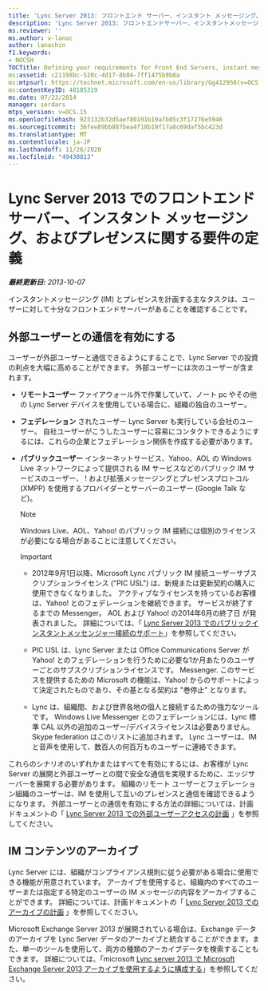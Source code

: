 ```yaml
---
title: 'Lync Server 2013: フロントエンド サーバー、インスタント メッセージング、およびプレゼンスに関する要件の定義'
description: 'Lync Server 2013: フロントエンドサーバー、インスタントメッセージング、プレゼンスの要件を定義します。'
ms.reviewer: ''
ms.author: v-lanac
author: lanachin
f1.keywords:
- NOCSH
TOCTitle: Defining your requirements for Front End Servers, instant messaging, and presence
ms:assetid: c21198bc-520c-4d17-8b84-7ff1475b9b0a
ms:mtpsurl: https://technet.microsoft.com/en-us/library/Gg412956(v=OCS.15)
ms:contentKeyID: 48185319
ms.date: 07/23/2014
manager: serdars
mtps_version: v=OCS.15
ms.openlocfilehash: 923132b32d5aef80191b19a7b85c3f17276e5946
ms.sourcegitcommit: 36fee89bb887bea4f18b19f17a8c69daf5bc423d
ms.translationtype: MT
ms.contentlocale: ja-JP
ms.lasthandoff: 11/26/2020
ms.locfileid: "49430813"
---
```

# <a name="defining-your-requirements-for-front-end-servers-instant-messaging-and-presence-in-lync-server-2013"></a>Lync Server 2013 でのフロントエンド サーバー、インスタント メッセージング、およびプレゼンスに関する要件の定義

<div data-xmlns="http://www.w3.org/1999/xhtml">

<div class="topic" data-xmlns="http://www.w3.org/1999/xhtml" data-msxsl="urn:schemas-microsoft-com:xslt" data-cs="https://msdn.microsoft.com/">

<div data-asp="https://msdn2.microsoft.com/asp">



</div>

<div id="mainSection">

<div id="mainBody">

<span> </span>

_**最終更新日:** 2013-10-07_

インスタントメッセージング (IM) とプレゼンスを計画する主なタスクは、ユーザーに対して十分なフロントエンドサーバーがあることを確認することです。

<div>

## <a name="enabling-communication-with-external-users"></a>外部ユーザーとの通信を有効にする

ユーザーが外部ユーザーと通信できるようにすることで、Lync Server での投資の利点を大幅に高めることができます。 外部ユーザーには次のユーザーが含まれます。

  - **リモートユーザー**   ファイアウォール外で作業していて、ノート pc やその他の Lync Server デバイスを使用している場合に、組織の独自のユーザー。

  - **フェデレーション**   されたユーザー  Lync Server も実行している会社のユーザー。 自社ユーザーがこうしたユーザーに容易にコンタクトできるようにするには、これらの企業とフェデレーション関係を作成する必要があります。

  - **パブリックユーザー**   インターネットサービス、Yahoo、AOL の Windows Live ネットワークによって提供される IM サービスなどのパブリック IM サービスのユーザー、 \! および拡張メッセージングとプレゼンスプロトコル (XMPP) を使用するプロバイダーとサーバーのユーザー (Google Talk など)。
    
    <div>
    

    > [!NOTE]  
    > Windows Live、AOL、Yahoo! のパブリック IM 接続には個別のライセンスが必要になる場合があることに注意してください。

    
    </div>
    
    <div>
    

    > [!IMPORTANT]  
    > <UL>
    > <LI>
    > <P>2012年9月1日以降、Microsoft Lync パブリック IM 接続ユーザーサブスクリプションライセンス ("PIC USL") は、新規または更新契約の購入に使用できなくなりました。 アクティブなライセンスを持っているお客様は、Yahoo! とのフェデレーションを継続できます。 サービスが終了するまでの Messenger。 AOL および Yahoo! の2014年6月の終了日 が発表されました。 詳細については、「 <A href="lync-server-2013-support-for-public-instant-messenger-connectivity.md">Lync Server 2013 でのパブリックインスタントメッセンジャー接続のサポート</A>」を参照してください。</P>
    > <LI>
    > <P>PIC USL は、Lync Server または Office Communications Server が Yahoo! とのフェデレーションを行うために必要な1か月あたりのユーザーごとのサブスクリプションライセンスです。 Messenger. このサービスを提供するための Microsoft の機能は、Yahoo! からのサポートによって決定されたものであり、その基となる契約は "巻停止" となります。</P>
    > <LI>
    > <P>Lync は、組織間、および世界各地の個人と接続するための強力なツールです。 Windows Live Messenger とのフェデレーションには、Lync 標準 CAL 以外の追加のユーザー/デバイスライセンスは必要ありません。 Skype federation はこのリストに追加されます。 Lync ユーザーは、IM と音声を使用して、数百人の何百万ものユーザーに連絡できます。</P></LI></UL>

    
    </div>

これらのシナリオのいずれかまたはすべてを有効にするには、お客様が Lync Server の展開と外部ユーザーとの間で安全な通信を実現するために、エッジサーバーを展開する必要があります。 組織のリモート ユーザーとフェデレーション組織のユーザーは、IM を使用して互いのプレゼンスと通信を確認できるようになります。 外部ユーザーとの通信を有効にする方法の詳細については、計画ドキュメントの「 [Lync Server 2013 での外部ユーザーアクセスの計画](lync-server-2013-planning-for-external-user-access.md) 」を参照してください。

</div>

<div>

## <a name="archiving-im-content"></a>IM コンテンツのアーカイブ

Lync Server には、組織がコンプライアンス規則に従う必要がある場合に使用できる機能が用意されています。 アーカイブを使用すると、組織内のすべてのユーザーまたは指定する特定のユーザーの IM メッセージの内容をアーカイブすることができます。 詳細については、計画ドキュメントの「 [Lync Server 2013 でのアーカイブの計画](lync-server-2013-planning-for-archiving.md) 」を参照してください。

Microsoft Exchange Server 2013 が展開されている場合は、Exchange データのアーカイブを Lync Server データのアーカイブと統合することができます。また、単一のツールを使用して、両方の種類のアーカイブデータを検索することもできます。 詳細については、「microsoft [Lync server 2013 で Microsoft Exchange Server 2013 アーカイブを使用するように構成する](configuring-lync-server-2013-to-use-microsoft-exchange-server-2013-archiving.md)」を参照してください。

</div>

</div>

<span> </span>

</div>

</div>

</div>


